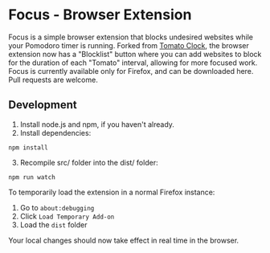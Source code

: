 # Focus - Browser Extension
Focus is a simple browser extension that blocks undesired websites while your Pomodoro timer is running. Forked from [Tomato Clock](https://github.com/samueljun/tomato-clock?tab=readme-ov-file), the browser extension now has a "Blocklist" button where you can add websites to block for the duration of each "Tomato" interval, allowing for more focused work. Focus is currently available only for Firefox, and can be downloaded here. Pull requests are welcome.

## Development
1. Install node.js and npm, if you haven't already.
2. Install dependencies:
```
npm install
```
3. Recompile src/ folder into the dist/ folder:
```
npm run watch
```
To temporarily load the extension in a normal Firefox instance:

1. Go to `about:debugging`
2. Click `Load Temporary Add-on`
3. Load the `dist` folder

Your local changes should now take effect in real time in the browser.
